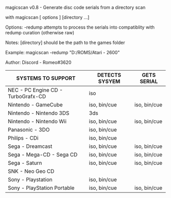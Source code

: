 magicscan v0.8 - Generate disc code serials from a directory scan

with magicscan [ options ] [directory ...]

Options:
  -redump    attempts to process the serials into compatiblity with redump curation (otherwise raw)

Notes:
  [directory] should be the path to the games folder

Example:
   magicscan -redump "D:/ROMS/Atari - 2600"

Author:
   Discord - Romeo#3620


 SYSTEMS TO SUPPORT | DETECTS SYSYEM | GETS SERIAL
 ------------------ | -------------- | -----------
 NEC - PC Engine CD - TurboGrafx-CD | iso | 
 Nintendo - GameCube | iso, bin/cue | iso, bin/cue
 Nintendo - Nintendo 3DS | 3ds | 
 Nintendo - Nintendo Wii | iso, bin/cue | iso, bin/cue
 Panasonic - 3DO | iso, bin/cue | 
 Philips - CDi | iso, bin/cue | 
 Sega - Dreamcast | iso, bin/cue | iso, bin/cue
 Sega - Mega-CD - Sega CD | iso, bin/cue | iso, bin/cue
 Sega - Saturn | iso, bin/cue | iso, bin/cue
 SNK - Neo Geo CD |  | 
 Sony - Playstation | iso, bin/cue |           
 Sony - PlayStation Portable | iso, bin/cue | iso, bin/cue
 